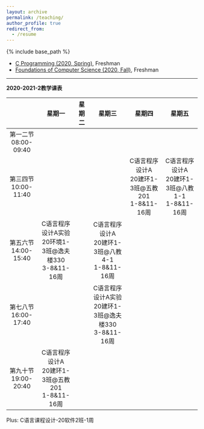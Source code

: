 ```yaml
---
layout: archive
permalink: /teaching/
author_profile: true
redirect_from:
  - /resume
---
```


{% include base_path %}

* [C Programming (2020, Spring)](http://guoshengkang.github.io/teaching/2020-spring-c-programming), Freshman
* [Foundations of Computer Science (2020, Fall)](http://guoshengkang.github.io/teaching/2020-fall-foundations-of-computer-science), Freshman

- - -

**2020-2021-2教学课表**

|        |星期一|星期二|星期三|星期四|星期五|
| :----: | :----: | :----: | :----: | :----: | :----: |
|第一二节<br>08:00-09:40|	|	 |	 |	 |	|
|第三四节<br>10:00-11:40|	|	|	|C语言程序设计A<br>20建环1-3班@五教201<br>1-8&11-16周|C语言程序设计A<br>20建环1-3班@八教1-1<br>1-8&11-16周|
|第五六节<br>14:00-15:40|C语言程序设计A实验<br>20环境1-3班@逸夫楼330<br>3-8&11-16周|	 |C语言程序设计A<br>20建环1-3班@八教4-1<br>1-8&11-16周|	 |	|
|第七八节<br>16:00-17:40|	|	 |C语言程序设计A实验<br>20建环1-3班@逸夫楼330<br>3-8&11-16周| 	|	|
|第九十节<br>19:00-20:40|C语言程序设计A<br>20建环1-3班@五教201<br>1-8&11-16周|	|	|	 |	|

Plus: C语言课程设计-20软件2班-1周